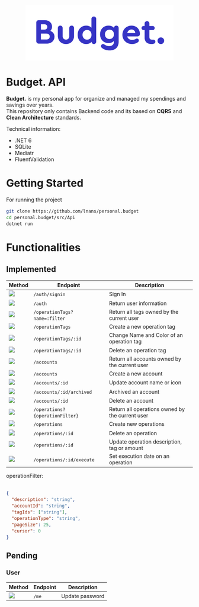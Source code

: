<p align="center">
    <img src="./doc/logo.png" />
</p>

# Budget. API

**Budget.** is my personal app for organize and managed my spendings and savings over years.\
This repository only contains Backend code and its based on **CQRS** and **Clean Architecture** standards.

Technical information:
- .NET 6
- SQLite
- Mediatr
- FluentValidation

# Getting Started

For running the project

```bash
git clone https://github.com/lnans/personal.budget
cd personal.budget/src/Api
dotnet run
```

# Functionalities

Implemented
---

| Method                                                         | Endpoint                        | Description                                     |
|----------------------------------------------------------------|---------------------------------|-------------------------------------------------|
| ![](https://img.shields.io/badge/-POST-49cc90?style=plastic)   | `/auth/signin`                  | Sign In                                         |
| ![](https://img.shields.io/badge/-GET-61affe?style=plastic)    | `/auth`                         | Return user information                         |
| ![](https://img.shields.io/badge/-GET-61affe?style=plastic)    | `/operationTags?name=:filter`   | Return all tags owned by the current user       |
| ![](https://img.shields.io/badge/-POST-49cc90?style=plastic)   | `/operationTags`                | Create a new operation tag                      |
| ![](https://img.shields.io/badge/-PATCH-50e3c2?style=plastic)  | `/operationTags/:id`            | Change Name and Color of an operation tag       |
| ![](https://img.shields.io/badge/-DELETE-f93e3e?style=plastic) | `/operationTags/:id`            | Delete an operation tag                         |
| ![](https://img.shields.io/badge/-GET-61affe?style=plastic)    | `/accounts`                     | Return all accounts owned by the current user   |
| ![](https://img.shields.io/badge/-POST-49cc90?style=plastic)   | `/accounts`                     | Create a new account                            |
| ![](https://img.shields.io/badge/-PATCH-50e3c2?style=plastic)  | `/accounts/:id`                 | Update account name or icon                     |
| ![](https://img.shields.io/badge/-PATCH-50e3c2?style=plastic)  | `/accounts/:id/archived`        | Archived an account                             |
| ![](https://img.shields.io/badge/-DELETE-f93e3e?style=plastic) | `/accounts/:id`                 | Delete an account                               |
| ![](https://img.shields.io/badge/-GET-61affe?style=plastic)    | `/operations?{operationFilter}` | Return all operations owned by the current user |
| ![](https://img.shields.io/badge/-POST-49cc90?style=plastic)   | `/operations`                   | Create new operations                           |
| ![](https://img.shields.io/badge/-DELETE-f93e3e?style=plastic) | `/operations/:id`               | Delete an operation                             |
| ![](https://img.shields.io/badge/-PATCH-50e3c2?style=plastic)  | `/operations/:id`               | Update operation description, tag or amount     |
| ![](https://img.shields.io/badge/-PATCH-50e3c2?style=plastic)  | `/operations/:id/execute`       | Set execution date on an operation              |

operationFilter:
```json

{
  "description": "string",
  "accountId": "string",
  "tagIds": ["string"],
  "operationType": "string",
  "pageSize": 25,
  "cursor": 0
}
```

Pending
---
### User
| Method                                                        | Endpoint | Description             |
|---------------------------------------------------------------|----------|-------------------------|
| ![](https://img.shields.io/badge/-PATCH-50e3c2?style=plastic) | `/me`    | Update password         |
